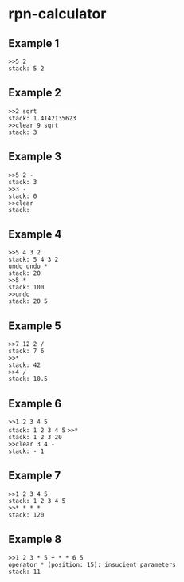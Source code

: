 # rpn-calculator

## Example 1
`>>5 2`  
`stack: 5 2`

## Example 2
`>>2 sqrt`  
`stack: 1.4142135623`  
`>>clear 9 sqrt`  
`stack: 3`  

## Example 3
`>>5 2 -`  
`stack: 3`   
`>>3 -`   
`stack: 0`      
`>>clear`     
`stack:`    

## Example 4    
`>>5 4 3 2`    
`stack: 5 4 3 2`     
`undo undo *`    
`stack: 20`    
`>>5 *`    
`stack: 100`     
`>>undo`    
`stack: 20 5`   

## Example 5
`>>7 12 2 /`    
`stack: 7 6`  
`>>*`    
`stack: 42`     
`>>4 /`      
`stack: 10.5`    

## Example 6
`>>1 2 3 4 5`    
`stack: 1 2 3 4 5` 
`>>*`     
`stack: 1 2 3 20`    
`>>clear 3 4 -`    
`stack: - 1`     

## Example 7
`>>1 2 3 4 5`  
`stack: 1 2 3 4 5`    
`>>* * * *`     
`stack: 120`  

## Example 8
`>>1 2 3 * 5 + * * 6 5`     
`operator * (position: 15): insucient parameters`     
`stack: 11`    
